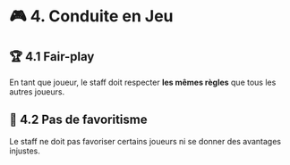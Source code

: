 # 🎮 4. Conduite en Jeu

## 🏆 4.1 Fair-play
En tant que joueur, le staff doit respecter **les mêmes règles** que tous les autres joueurs.

## 🚫 4.2 Pas de favoritisme
Le staff ne doit pas favoriser certains joueurs ni se donner des avantages injustes.
